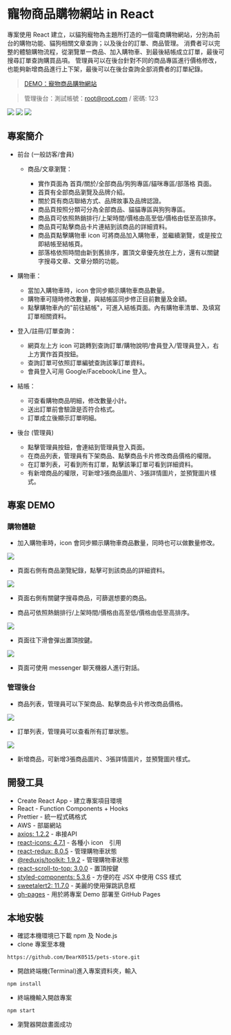 # 寵物商品購物網站 in React

專案使用 React 建立，以貓狗寵物為主題所打造的一個電商購物網站，分別為前台的購物功能、貓狗相關文章查詢；以及後台的訂單、商品管理。 
消費者可以完整的體驗購物流程，從瀏覽單一商品、加入購物車、到最後結帳成立訂單，最後可搜尋訂單查詢購買品項。 
管理員可以在後台針對不同的商品專區進行價格修改，也能夠新增商品進行上下架，最後可以在後台查詢全部消費者的訂單紀錄。

> [DEMO：寵物商品購物網站](https://beark0515.github.io/pets-store/)

> 管理後台：測試帳號：root@root.com / 密碼: 123

![](https://i.imgur.com/PO3Ckmv.png)
![](https://i.imgur.com/s5GjuVT.png)
![](https://i.imgur.com/9SvZx1Q.png)

## 專案簡介

- 前台 (一般訪客/會員) 

  - 商品/文章瀏覽： 
  
    - 實作頁面為 首頁/關於/全部商品/狗狗專區/貓咪專區/部落格 頁面。
    - 首頁有全部商品瀏覽及品牌介紹。
    - 關於頁有商店聯絡方式、品牌故事及品牌認證。
    - 商品頁按照分類可分為全部商品、貓貓專區與狗狗專區。
    - 商品頁可依照熱銷排行/上架時間/價格由高至低/價格由低至高排序。
    - 商品頁可點擊商品卡片連結到該商品的詳細資料。
    - 商品頁點擊購物車 icon 可將商品加入購物車，並繼續瀏覽，或是按立即結帳至結帳頁。
    - 部落格依照時間由新到舊排序，置頂文章優先放在上方，還有以關鍵字搜尋文章、文章分類的功能。

- 購物車： 

  - 當加入購物車時，icon 會同步顯示購物車商品數量。
  - 購物車可隨時修改數量，與結帳區同步修正目前數量及金額。
  - 點擊購物車內的"前往結帳"，可進入結帳頁面。內有購物車清單、及填寫訂單相關資料。

- 登入/註冊/訂單查詢： 

  - 網頁左上方 icon 可跳轉到查詢訂單/購物說明/會員登入/管理員登入，右上方實作首頁按鈕。
  - 查詢訂單可依照訂單編號查詢該筆訂單資料。
  - 會員登入可用 Google/Facebook/Line 登入。

- 結帳： 

  - 可查看購物商品明細，修改數量小計。
  - 送出訂單前會驗證是否符合格式。
  - 訂單成立後顯示訂單明細。

- 後台 (管理員) 

  - 點擊管理員按鈕，會連結到管理員登入頁面。
  - 在商品列表，管理員有下架商品、點擊商品卡片修改商品價格的權限。
  - 在訂單列表，可看到所有訂單，點擊該筆訂單可看到詳細資料。
  - 有新增商品的權限，可新增3張商品圖片、3張詳情圖片，並預覽圖片樣式。

## 專案 DEMO

### 購物體驗

  - 加入購物車時，icon 會同步顯示購物車商品數量，同時也可以做數量修改。

  ![](https://i.imgur.com/Iz9aJLe.gif)

  - 頁面右側有商品瀏覽紀錄，點擊可到該商品的詳細資料。

  ![](https://i.imgur.com/YjauGUR.gif)

  - 頁面右側有關鍵字搜尋商品，可篩選想要的商品。

  - 商品可依照熱銷排行/上架時間/價格由高至低/價格由低至高排序。

  ![](https://i.imgur.com/DqGmZA5.gif)

  - 頁面往下滑會彈出置頂按鍵。

  ![](https://i.imgur.com/d49XmaW.gif)

  - 頁面可使用 messenger 聊天機器人進行對話。

### 管理後台

  - 商品列表，管理員可以下架商品、點擊商品卡片修改商品價格。

  ![](https://i.imgur.com/ikOQySe.gif)

  - 訂單列表，管理員可以查看所有訂單狀態。

  ![](https://i.imgur.com/KRKxZdw.gif)

  - 新增商品，可新增3張商品圖片、3張詳情圖片，並預覽圖片樣式。


## 開發工具

- Create React App - 建立專案項目環境
- React - Function Components + Hooks
- Prettier - 統一程式碼格式
- AWS - 部屬網站
- [axios: 1.2.2](https://axios-http.com/) - 串接API
- [react-icons: 4.7.1](https://react-icons.github.io/react-icons/) - 各種小 icon　引用
- [react-redux: 8.0.5](https://react-redux.js.org/) - 管理購物車狀態
- [@reduxjs/toolkit: 1.9.2](https://redux-toolkit.js.org/) - 管理購物車狀態
- [react-scroll-to-top: 3.0.0](https://www.npmjs.com/package/react-scroll-to-top) - 置頂按鍵
- [styled-components: 5.3.6](https://styled-components.com/) - 方便的在 JSX 中使用 CSS 樣式
- [sweetalert2: 11.7.0](https://sweetalert2.github.io/) - 美麗的使用彈跳訊息框
- [gh-pages](https://www.npmjs.com/package/gh-pages) - 用於將專案 Demo 部署至 GitHub Pages


## 本地安裝
- 確認本機環境已下載 npm 及 Node.js
- clone 專案至本機
```
https://github.com/BearK0515/pets-store.git
```
- 開啟終端機(Terminal)進入專案資料夾，輸入

```
npm install
```
- 終端機輸入開啟專案

```
npm start
```
- 瀏覽器開啟畫面成功